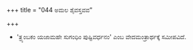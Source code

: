 +++
title = "044 ಅಮಲ ಶೈವಸ್ತವವ"

+++
* 'ತ್ರ್ಯಂಬಕಂ ಯಜಾಮಹೇ ಸುಗಂಧಿಂ ಪುಷ್ಟಿವರ್ಧನಂ' ಎಂಬ ವೇದಮಂತ್ರಾರ್ಥಕ್ಕೆ ಸಮೀಪವಿದೆ.